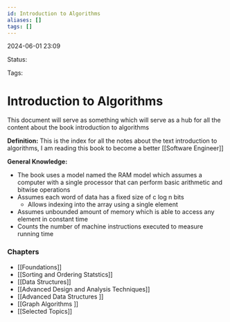 ```yaml
---
id: Introduction to Algorithms
aliases: []
tags: []
---
```


2024-06-01 23:09

Status: 

Tags: 

# Introduction to Algorithms

This document will serve as something which will serve as a hub for all the content about the book introduction to algorithms

**Definition:** This is the index for all the notes about the text introduction to algorithms, I am reading this book to become a better [[Software Engineer]]

**General Knowledge:** 
- The book uses a model named the RAM model which assumes a computer with a single processor that can perform basic arithmetic and bitwise operations 
- Assumes each word of data has a fixed size of c log n bits
	- Allows indexing into the array using a single element
- Assumes unbounded amount of memory which is able to access any element in constant time 
- Counts the number of machine instructions executed to measure running time
### Chapters
- [[Foundations]] 
- [[Sorting and Ordering Statstics]]
- [[Data Structures]]
- [[Advanced Design and Analysis Techniques]]
- [[Advanced Data Structures ]]
- [[Graph Algorithms ]]
- [[Selected Topics]]


